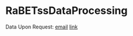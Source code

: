# RaBETssDataProcessing
Data Upon Request:
[email](cnorton1@.arizona.edu)
[link](https://drive.google.com/drive/folders/1GH-YNfj9L6DLQEoDzcBDIeZO4oWICTFe?usp=sharing)

